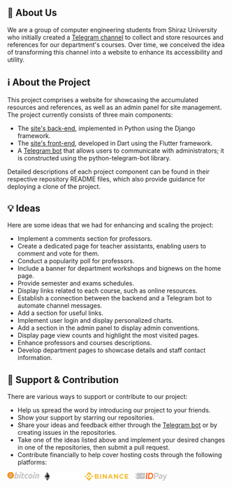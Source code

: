## :information_desk_person: About Us

We are a group of computer engineering students from Shiraz University who initially created a [Telegram channel](https://t.me/CSE_Archive) to collect and store resources and references for our department's courses. Over time, we conceived the idea of transforming this channel into a website to enhance its accessibility and utility.


## :information_source: About the Project

This project comprises a website for showcasing the accumulated resources and references, as well as an admin panel for site management. The project currently consists of three main components:

- The [site's back-end](https://github.com/CSE-Archive/archive-api), implemented in Python using the Django framework.
- The [site's front-end](https://github.com/CSE-Archive/archive-ui), developed in Dart using the Flutter framework.
- A [Telegram bot](https://github.com/CSE-Archive/archive-telegram-bot) that allows users to communicate with administrators; it is constructed using the python-telegram-bot library.

Detailed descriptions of each project component can be found in their respective repository README files, which also provide guidance for deploying a clone of the project.


## :bulb: Ideas

Here are some ideas that we had for enhancing and scaling the project:

- Implement a comments section for professors.
- Create a dedicated page for teacher assistants, enabling users to comment and vote for them.
- Conduct a popularity poll for professors.
- Include a banner for department workshops and bignews on the home page.
- Provide semester and exams schedules.
- Display links related to each course, such as online resources.
- Establish a connection between the backend and a Telegram bot to automate channel messages.
- Add a section for useful links.
- Implement user login and display personalized charts.
- Add a section in the admin panel to display admin conventions.
- Display page view counts and highlight the most visited pages.
- Enhance professors and courses descriptions.
- Develop department pages to showcase details and staff contact information.


## :handshake: Support & Contribution

There are various ways to support or contribute to our project:

- Help us spread the word by introducing our project to your friends.
- Show your support by starring our repositories.
- Share your ideas and feedback either through the [Telegram bot](https://t.me/CSE_Archive_Bot) or by creating issues in the repositories.
- Take one of the ideas listed above and implement your desired changes in one of the repositories, then submit a pull request.
- Contribute financially to help cover hosting costs through the following platforms:

[<img alt="Bitcoin" height="20px" src="https://github.com/CSE-Archive/.github/blob/main/profile/donation/btc_logo.svg" />](https://raw.githubusercontent.com/CSE-Archive/.github/main/profile/donation/btc_address.txt) &nbsp;
[<img alt="Bitcoin" height="20px" src="https://github.com/CSE-Archive/.github/blob/main/profile/donation/eth_logo.svg" />](https://raw.githubusercontent.com/CSE-Archive/.github/main/profile/donation/eth_address.txt) &nbsp;
[<img alt="Bitcoin" height="20px" src="https://github.com/CSE-Archive/.github/blob/main/profile/donation/bnb_logo.svg" />](https://raw.githubusercontent.com/CSE-Archive/.github/main/profile/donation/bnb_address.txt) &nbsp;
[<img alt="ID Pay" height="20px" src="https://github.com/CSE-Archive/.github/blob/main/profile/donation/idpay_logo.svg" />](https://idpay.ir/cse-archive)

